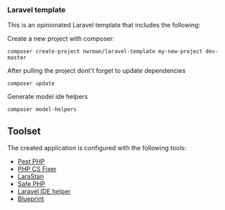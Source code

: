 ### Laravel template

This is an opinionated Laravel template that includes the following:

Create a new project with composer:

    composer create-project nwrman/laravel-template my-new-project dev-master

After pulling the project dont't forget to update dependencies

    composer update

Generate model ide helpers

    composer model-helpers 


## Toolset

The created application is configured with the following tools:

- [Pest PHP](https://pestphp.com)
- [PHP CS Fixer](https://github.com/FriendsOfPHP/PHP-CS-Fixer)
- [LaraStan](https://github.com/nunomaduro/larastan)
- [Safe PHP](https://github.com/thecodingmachine/safe)
- [Laravel IDE helper](https://github.com/barryvdh/laravel-ide-helper)
- [Blueprint](https://github.com/laravel-shift/blueprint)
